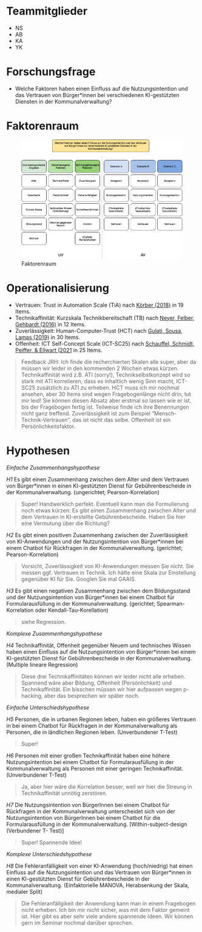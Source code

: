 # Teammitglieder

-   NS
-   AB
-   KA
-   YK

# Forschungsfrage

-   Welche Faktoren haben einen Einfluss auf die Nutzungsintention und
    das Vertrauen von Bürger\*innen bei verschiedenen KI-gestützten
    Diensten in der Kommunalverwaltung?

# Faktorenraum

<figure>
<img src="readme_files/Faktorenraum_Gruppe%201.png"
alt="Faktorenraum" />
<figcaption aria-hidden="true">Faktorenraum</figcaption>
</figure>

# Operationalisierung

-   Vertrauen: Trust in Automation Scale (TiA) nach [Körber
    (2018)](https://link.springer.com/chapter/10.1007/978-3-319-96074-6_2 "Körber, M.(2018. Theoretical Considerations and Development of a Questionnaire to Measure Trust in Automation. In: Proceedings of the 20th Congress of the International Ergonomics Association (IEA 2018), Springer, Cham.")
    in 19 Items.
-   Technikaffinität: Kurzskala Technikbereitschaft (TB) nach [Neyer,
    Felber, Gehbardt
    (2016)](https://doi.org/10.6102/zis244 "Neyer, F. J., Felber, J., & Gebhardt, C.(2016)")
    in 12 Items.
-   Zuverlässigkeit: Human-Computer-Trust (HCT) nach [Gulati, Sousa,
    Lamas
    (2019)](https://doi.org/10.1080/0144929X.2019.1656779 "Gulati, S., Sousa, S., Lamas, D.(2019)")
    in 30 Items.
-   Offenheit: ICT Self-Concept Scale (ICT-SC25) nach [Schauffel,
    Schmidt, Peiffer, & Ellwart
    (2021](https://doi.org/10.6102/zis308_exz "Schauffel, N., Schmidt, I., Peiffer, H., & Ellwart, T.(2021)")
    in 25 Items.

> Feedback JRH: Ich finde die recherchierten Skalen alle super, aber da
> müssen wir leider in den kommenden 2 Wochen etwas kürzen.
> Technikaffinität wird z.B. ATI (sorry!), Technikselbstkonzept wird so
> stark mit ATI korrelieren, dass es inhaltlich wenig Sinn macht,
> ICT-SC25 zusätzlich zu ATI zu erheben. HCT muss ich mir nochmal
> ansehen, aber 30 Items sind wegen Fragebogenlänge nicht drin, tut mir
> leid! Sie können diesen Absatz aber erstmal so lassen wie er ist, bis
> der Fragebogen fertig ist. Teilweise finde ich ihre Benennungen nicht
> ganz treffend. Zuverlässigkeit ist zum Beispiel
> “Mensch-Technik-Vertrauen”, das ist nicht das selbe. Offenheit ist ein
> Persönlichkeitsfaktor.

# Hypothesen

*Einfache Zusammenhangshypothese*

*H1* Es gibt einen Zusammenhang zwischen dem Alter und dem Vertrauen von
Bürger\*innen in einen KI-gestützten Dienst für Gebührenbescheide in der
Kommunalverwaltung. (ungerichtet; Pearson-Korrelation)

> Super! Handwerklich perfekt. Eventuell kann man die Formulierung noch
> etwas kürzen: Es gibt einen Zusammenhang zwischen Alter und dem
> Vertrauen in KI-erstellte Gebührenbescheide. Haben Sie hier eine
> Vermutung über die Richtung?

*H2* Es gibt einen positiven Zusammenhang zwischen der Zuverlässigkeit
von KI-Anwendungen und der Nutzungsintention von Bürger\*innen bei einem
Chatbot für Rückfragen in der Kommunalverwaltung. (gerichtet;
Pearson-Korrelation)

> Vorsicht, Zuverlässigkeit von KI-Anwendungen messen Sie nicht. Sie
> messen ggf. Vertrauen in Technik. Ich hätte eine Skala zur Einstellung
> gegenüber KI für Sie. Googlen Sie mal GAAIS.

*H3* Es gibt einen negativen Zusammenhang zwischen dem Bildungsstand und
der Nutzungsintention von Bürger\*innen bei einem Chatbot für
Formularausfüllung in der Kommunalverwaltung. (gerichtet;
Spearman-Korrelation oder Kendall-Tau-Korellation)

> siehe Regression.

*Komplexe Zusammenhangshypothese*

*H4* Technikaffinität, Offenheit gegenüber Neuem und technisches Wissen
haben einen Einfluss auf die Nutzungsintention von Bürger\*innen bei
einem KI-gestützten Dienst für Gebührenbescheide in der
Kommunalverwaltung. (Multiple lineare Regression)

> Diese drei Technikaffinitäten können wir leider nicht alle erheben.
> Spannend wäre aber Bildung, Offenheit (Persönlichkeit) und
> Technikaffinität. Ein bisschen müssen wir hier aufpassen wegen
> p-hacking, aber das besprechen wir später noch.

*Einfache Unterschiedshypothese*

*H5* Personen, die in urbanen Regionen leben, haben ein größeres
Vertrauen in bei einem Chatbot für Rückfragen in der Kommunalverwaltung
als Personen, die in ländlichen Regionen leben. (Unverbundener T-Test)

> Super!

*H6* Personen mit einer großen Technikaffinität haben eine höhere
Nutzungsintention bei einem Chatbot für Formularausfüllung in der
Kommunalverwaltung als Personen mit einer geringen Technikaffinität.
(Unverbundener T-Test)

> Ja, aber hier wäre die Korrelation besser, weil wir hier die Streung
> in Technikaffinität unnötig zerstören.

*H7* Die Nutzungsintention von BürgerInnen bei einem Chatbot für
Rückfragen in der Kommunalverwaltung unterscheidet sich von der
Nutzungsintention von BürgerInnen bei einem Chatbot für die
Formularausfüllung in der Kommunalverwaltung. \[Within-subject-design
(Verbundener T- Test)\]

> Super! Spannende Idee!

*Komplexe Unterschiedshypothese*

*H8* Die Fehleranfälligkeit von einer KI-Anwendung (hoch/niedrig) hat
einen Einfluss auf die Nutzungsintention und das Vertrauen von
Bürger\*innen in einen KI-gestützten Dienst für Gebührenbescheide in der
Kommunalverwaltung. (Einfaktorielle MANOVA, Herabsenkung der Skala,
medialer Split)

> Die Fehleranfällgikeit der Anwendung kann man in einem Fragebogen
> nicht erheben. Ich bin mir nicht sicher, was mit dem Faktor gemeint
> ist. Hier gibt es aber sehr viele andere spannende Ideen. Wir können
> gern im Seminar nochmal darüber sprechen.
